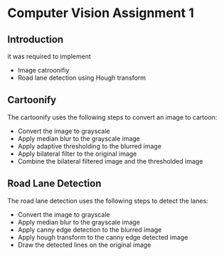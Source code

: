 # Computer Vision Assignment 1

## Introduction
it was required to implement
* Image catroonifiy
* Road lane detection using Hough transform

## Cartoonify
The cartoonify uses the following steps to convert an image to cartoon:
* Convert the image to grayscale
* Apply median blur to the grayscale image
* Apply adaptive thresholding to the blurred image
* Apply bilateral filter to the original image
* Combine the bilateral filtered image and the thresholded image


## Road Lane Detection
The road lane detection uses the following steps to detect the lanes:
* Convert the image to grayscale
* Apply median blur to the grayscale image
* Apply canny edge detection to the blurred image
* Apply hough transform to the canny edge detected image
* Draw the detected lines on the original image

